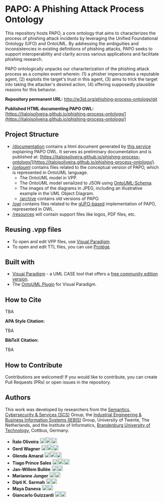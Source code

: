 # PAPO: A Phishing Attack Process Ontology


This repository hosts PAPO, a core ontology that aims to characterizes the process of phishing attack incidents by leveraging the Unified Foundational Ontology (UFO) and OntoUML. By addressing the ambiguities and inconsistencies in existing definitions of phishing attacks, PAPO seeks to support interoperability and clarity across various applications and facilitate phishing research.

PAPO ontologically unpacks our characterization of the phishing attack process as a complex event wherein: (1) a phisher impersonates a reputable agent, (2) exploits the target's trust in this agent, (3) aims to trick the target into taking the attacker's desired action, (4) offering supposedly plausible reasons for this behavior.


<!-- <p align="center">
  <img src="https://raw.githubusercontent.com/pedropaulofb/resiliont/main/resources/logos/resiliont-logo-06.png" alt="Logo" style="width:500px">
</p> -->


<!-- The work described in this repository is presented in the academic paper [**"Ontological Foundations of Resilience"**](https://raw.githubusercontent.com/pedropaulofb/resiliont/main/resources/Ontological%20Foundations%20of%20Resilience.pdf), which can be downloaded from the link. -->

**Repository permanent URL:** http://w3id.org/phishing-process-ontology/git

**Published HTML documenting PAPO OWL:** [https://italojsoliveira.github.io/phishing-process-ontology/](https://italojsoliveira.github.io/phishing-process-ontology/)

## Project Structure


* [/documentation](/documentation) contains a html document generated by [this service](https://gufo2html.netlify.app/) explaining PAPO OWL. It serves as preliminary documentation and is published at: [https://italojsoliveira.github.io/phishing-process-ontology/](https://italojsoliveira.github.io/phishing-process-ontology/).
* [/ontouml](/ontouml) contains files related to the conceptual version of PAPO, which is represented in OntoUML language.
  * The OntoUML model in VPP.
  * The OntoUML model serialized to JSON using [OntoUML-Schema](https://w3id.org/ontouml/schema).
  * The images of the diagrams in JPEG, including an illustrative example in the UML Object Diagram.
  * [/archive](/archive) contains old versions of PAPO.
* [/owl](/owl) contains files related to the [gUFO-based](https://nemo-ufes.github.io/gufo/) implementation of PAPO, represented in OWL.
* [/resources](/resources) will contain support files like logos, PDF files, etc.

## Reusing .vpp files

* To open and edit VPP files, use [Visual Paradigm](https://www.visual-paradigm.com).
* To open and edit TTL files, you can use [Protégé](https://protege.stanford.edu/).

## Built with

* [Visual Paradigm](https://www.visual-paradigm.com) - a UML CASE tool that offers a [free community edition version](https://www.visual-paradigm.com/download/community.jsp).
* The [OntoUML Plugin](https://github.com/OntoUML/ontouml-vp-plugin) for Visual Paradigm.



## How to Cite

TBA

<!-- If you use this work in your research, please cite it as follows: -->

**APA Style Citation:**

TBA

<!-- Barcelos, P. P. F., Calhau, R. F., Oliveira, Í., Sales, T. P., Gailly, F., Poels, G., & Guizzardi, G. (2024). *Ontological foundations of resilience*. In *Proceedings of the 43rd International Conference on Conceptual Modeling: Conceptual Modeling, AI, and Beyond* (ER 2024). Pittsburgh, Pennsylvania, USA, October 28-31. -->

**BibTeX Citation:**

TBA

<!-- ```bibtex
@inproceedings{barcelos2024ontological,
title={Ontological foundations of resilience},
author={Barcelos, Pedro Paulo F. and Calhau, Rodrigo F. and Oliveira, Ítalo and Sales, Tiago Prince and Gailly, Frederik and Poels, Geert and Guizzardi, Giancarlo},
booktitle={Proceedings of the 43rd International Conference on Conceptual Modeling: Conceptual Modeling, AI, and Beyond (ER 2024)},
year={2024},
address={Pittsburgh, Pennsylvania, USA},
month={October 28-31}
}
``` -->

<!-- You can download the full paper [here](https://raw.githubusercontent.com/pedropaulofb/resiliont/main/resources/Ontological%20Foundations%20of%20Resilience.pdf). -->

## How to Contribute

Contributions are welcomed! If you would like to contribute, you can create Pull Requests (PRs) or open issues in the repository.

## Authors

This work was developed by researchers from the [Semantics, Cybersecurity & Services (SCS)](https://www.utwente.nl/en/eemcs/scs/) Group, the [Industrial Engineering & Business Information Systems (IEBIS)](https://www.utwente.nl/en/bms/iebis/) Group, University of Twente, The Netherlands, and the Institute of Informatics, [Brandenburg University of Technology](https://www.b-tu.de/en/), Cottbus, Germany.

- **Ítalo Oliveira** <a href="https://orcid.org/0000-0002-2384-3081"><img src="https://upload.wikimedia.org/wikipedia/commons/0/06/ORCID_iD.svg" alt="ORCID" width="18"/></a><a href="https://github.com/italojsoliveira"><img src="https://github.githubassets.com/images/modules/logos_page/GitHub-Mark.png" alt="GitHub" width="20"/></a><a href="https://www.linkedin.com/in/%C3%ADtalo-oliveira-800923162/"><img src="https://upload.wikimedia.org/wikipedia/commons/c/ca/LinkedIn_logo_initials.png" alt="LinkedIn" width="18"/></a>
- **Gerd Wagner** <a href="https://orcid.org/0000-0003-3049-8885"><img src="https://upload.wikimedia.org/wikipedia/commons/0/06/ORCID_iD.svg" alt="ORCID" width="18"/></a><a href="https://github.com/gwagner57"><img src="https://github.githubassets.com/images/modules/logos_page/GitHub-Mark.png" alt="GitHub" width="20"/></a><a href="https://www.linkedin.com/in/gerdwagner/"><img src="https://upload.wikimedia.org/wikipedia/commons/c/ca/LinkedIn_logo_initials.png" alt="LinkedIn" width="18"/></a>
- **Glenda Amaral** <a href="https://orcid.org/0000-0003-0460-2271"><img src="https://upload.wikimedia.org/wikipedia/commons/0/06/ORCID_iD.svg" alt="ORCID" width="18"/></a><a href="https://github.com/glendacma"><img src="https://github.githubassets.com/images/modules/logos_page/GitHub-Mark.png" alt="GitHub" width="20"/></a><a href="https://www.linkedin.com/in/glenda-amaral-635b22161/"><img src="https://upload.wikimedia.org/wikipedia/commons/c/ca/LinkedIn_logo_initials.png" alt="LinkedIn" width="18"/></a>
- **Tiago Prince Sales** <a href="https://orcid.org/0000-0002-5385-5761"><img src="https://upload.wikimedia.org/wikipedia/commons/0/06/ORCID_iD.svg" alt="ORCID" width="18"/></a><a href="https://github.com/tgoprince"><img src="https://github.githubassets.com/images/modules/logos_page/GitHub-Mark.png" alt="GitHub" width="20"/></a><a href="https://www.linkedin.com/in/tiago-sales/"><img src="https://upload.wikimedia.org/wikipedia/commons/c/ca/LinkedIn_logo_initials.png" alt="LinkedIn" width="18"/></a>
- **Jan-Willem Bullée** <a href="https://orcid.org/0000-0003-0067-6863"><img src="https://upload.wikimedia.org/wikipedia/commons/0/06/ORCID_iD.svg" alt="ORCID" width="18"/></a><a href="https://www.linkedin.com/in/jan-willem-bull%C3%A9e-8712439/"><img src="https://upload.wikimedia.org/wikipedia/commons/c/ca/LinkedIn_logo_initials.png" alt="LinkedIn" width="18"/></a>
- **Marianne Junger** <a href="https://orcid.org/0000-0002-9515-9860"><img src="https://upload.wikimedia.org/wikipedia/commons/0/06/ORCID_iD.svg" alt="ORCID" width="18"/></a><a href="https://www.linkedin.com/in/marianne-junger-b1071812/"><img src="https://upload.wikimedia.org/wikipedia/commons/c/ca/LinkedIn_logo_initials.png" alt="LinkedIn" width="18"/></a>
- **Dipti K. Sarmah** <a href="https://orcid.org/0000-0002-0802-4280"><img src="https://upload.wikimedia.org/wikipedia/commons/0/06/ORCID_iD.svg" alt="ORCID" width="18"/></a><a href="https://www.linkedin.com/in/dipti-kapoor-sarmah-96358a153/"><img src="https://upload.wikimedia.org/wikipedia/commons/c/ca/LinkedIn_logo_initials.png" alt="LinkedIn" width="18"/></a>
- **Maya Daneva** <a href="https://orcid.org/0000-0001-7359-8013"><img src="https://upload.wikimedia.org/wikipedia/commons/0/06/ORCID_iD.svg" alt="ORCID" width="18"/></a><a href="https://www.linkedin.com/in/mayadaneva/"><img src="https://upload.wikimedia.org/wikipedia/commons/c/ca/LinkedIn_logo_initials.png" alt="LinkedIn" width="18"/></a>
- **Giancarlo Guizzardi** <a href="https://orcid.org/0000-0002-3452-553X"><img src="https://upload.wikimedia.org/wikipedia/commons/0/06/ORCID_iD.svg" alt="ORCID" width="18"/></a><a href="https://www.linkedin.com/in/giancarlo-guizzardi/"><img src="https://upload.wikimedia.org/wikipedia/commons/c/ca/LinkedIn_logo_initials.png" alt="LinkedIn" width="18"/></a>

